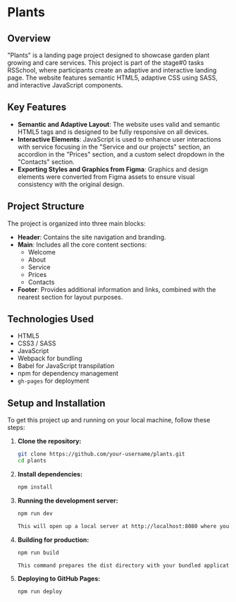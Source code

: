 # Plants

## Overview

"Plants" is a landing page project designed to showcase garden plant growing and care services. This project is part of the stage#0 tasks RSSchool, where participants create an adaptive and interactive landing page. The website features semantic HTML5, adaptive CSS using SASS, and interactive JavaScript components.

## Key Features

- **Semantic and Adaptive Layout**: The website uses valid and semantic HTML5 tags and is designed to be fully responsive on all devices.
- **Interactive Elements**: JavaScript is used to enhance user interactions with service focusing in the "Service and our projects" section, an accordion in the "Prices" section, and a custom select dropdown in the "Contacts" section.
- **Exporting Styles and Graphics from Figma**: Graphics and design elements were converted from Figma assets to ensure visual consistency with the original design.

## Project Structure

The project is organized into three main blocks:

- **Header**: Contains the site navigation and branding.
- **Main**: Includes all the core content sections:
  - Welcome
  - About
  - Service
  - Prices
  - Contacts
- **Footer**: Provides additional information and links, combined with the nearest section for layout purposes.

## Technologies Used

- HTML5
- CSS3 / SASS
- JavaScript
- Webpack for bundling
- Babel for JavaScript transpilation
- npm for dependency management
- `gh-pages` for deployment

## Setup and Installation

To get this project up and running on your local machine, follow these steps:

1. **Clone the repository:**

   ```bash
   git clone https://github.com/your-username/plants.git
   cd plants

2. **Install dependencies:**

   ```bash
   npm install
   
3. **Running the development server:**

   ```bash
   npm run dev
   
   This will open up a local server at http://localhost:8080 where you can see your changes as you develop.

4. **Building for production:**

   ```bash
   npm run build

   This command prepares the dist directory with your bundled application ready for deployment.

5. **Deploying to GitHub Pages:**

   ```bash
   npm run deploy
